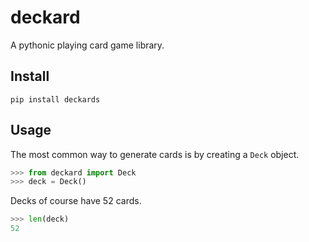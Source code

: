 # deckard

A pythonic playing card game library.

## Install

```
pip install deckards
```

## Usage

The most common way to generate cards is by creating a `Deck` object.

```py
>>> from deckard import Deck
>>> deck = Deck()
```

Decks of course have 52 cards.

```py
>>> len(deck)
52
```
